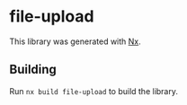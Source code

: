 # file-upload

This library was generated with [Nx](https://nx.dev).

## Building

Run `nx build file-upload` to build the library.
